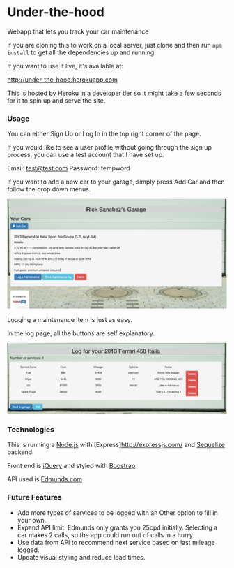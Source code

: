 Under-the-hood
===============

Webapp that lets you track your car maintenance

If you are cloning this to work on a local server, just clone and then run `npm install` to get all the dependencies up and running.

If you want to use it live, it's available at:

http://under-the-hood.herokuapp.com  

This is hosted by Heroku in a developer tier so it might take a few seconds for it to spin up and serve the site.

### Usage

You can either Sign Up or Log In in the top right corner of the page.


If you would like to see a user profile without going through the sign up process, you can use a test account that I have set up.

Email: test@test.com
Password: tempword

If you want to add a new car to your garage, simply press Add Car and then follow the drop down menus.

![garage](/public/img/garage.png)

Logging a maintenance item is just as easy.

In the log page, all the buttons are self explanatory.

![log](/public/img/log.png)


### Technologies

This is running a [Node.js](https://nodejs.org/en/) with [Express]http://expressjs.com/ and [Sequelize](http://docs.sequelizejs.com/en/v3/) backend.

Front end is [jQuery](https://jquery.com/) and styled with [Boostrap](https://getbootstrap.com/).

API used is [Edmunds.com](http://developer.edmunds.com/api-documentation/overview/)

### Future Features

* Add more types of services to be logged with an Other option to fill in your own.
* Expand API limit.  Edmunds only grants you 25cpd initially. Selecting a car makes 2 calls, so the app could run out of calls in a hurry.  
* Use data from API to recommend next service based on last mileage logged.
* Update visual styling and reduce load times.
